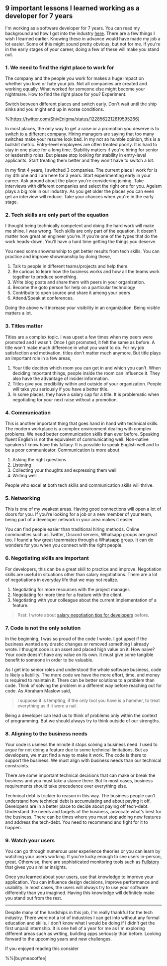 ## 9 important lessons I learned working as a developer for 7 years

I'm working as a software developer for 7 years. You can read my background and how I got into the industry [here](https://vikky.dev/college-degree).  There are a few things I wish I learned earlier. Knowing these in advance would have made my job a lot easier. Some of this might sound pretty obvious, but not for me. If you're in the early stages of your career, doing a few of these will make you stand out.

### 1. We need to find the right place to work for

The company and the people you work for makes a huge impact on whether you love or hate your job. Not all companies are created and working equally. What worked for someone else might become your nightmare. How to find the right place for you? Experiment.

Switch between different places and switch early. Don't wait until the ship sinks and you might end up in worse conditions.

%[https://twitter.com/ShivEnigma/status/1228562212819595266]

In most places, the only way to get a raise or a promotion you deserve is to [switch to a different company](https://vikky.dev/job-hopping-or-why-people-arent-sticking-with-one-job-in-a-company). Hiring managers are saying that too many switches make your resume look bad. In my not so humble opinion, this is a bullshit metric. Entry-level employees are often treated poorly. It is hard to stay in one place for a long time. Stability matters if you're hiring for senior or leadership roles. But please stop looking for stability in entry-level applicants. Start treating them better and they won't have to switch a lot.

In my first 4 years, I switched 3 companies. The current place I work for is my 4th one and I am here for 3 years. Start experimenting early in your career. Ask around about the place you're considering joining. Take interviews with different companies and select the right one for you. Ageism plays a big role in our industry. As you get older the places you can even get an interview will reduce. Take your chances when you're in the early stage.

### 2. Tech skills are only part of the equation

I thought being technically competent and doing the hard work will make me shine. I was wrong. Tech skills are only part of the equation. It doesn't matter how great an engineer you're. If you're one of the types that do the work heads-down, You'll have a hard time getting the things you deserve.

You need some showmanship to get better results from tech skills. You can practice and improve showmanship by doing these,

1. Talk to people in different teams/projects and help them.
2. Be curious to learn how the business works and how all the teams work together to produce something.
3. Write blog posts and share them with peers in your organization.
4. Become the goto person for help on a particular technology
5. Contribute to open source and share it among your peers
6. Attend/Speak at conferences.

Doing the above will increase your visibility in an organization. Being visible matters a lot.

### 3. Titles matter

Titles are a complex topic. I was upset a few times when my peers were promoted and I wasn't. Once I got promoted, it felt the same as before. A title won't make much difference in what you want to do. For my job satisfaction and motivation, titles don't matter much anymore. But title plays an important role in a few areas,

1. Your title decides which room you can get in and which you can't. When deciding important things, people inside the room can influence it. They also have the advantage of insider information.
2. Titles give you credibility within and outside of your organization. People will take you seriously if you have a better title.
3. In some places, they have a salary cap for a title. It is problematic when negotiating for your next raise without a promotion.

### 4. Communication

This is another important thing that goes hand in hand with technical skills. The modern workplace is a complex environment dealing with complex problems. We need better communication skills than ever before. Speaking fluent English is not the equivalent of communicating well. Non-native speakers I know have this fallacy. It is possible to speak English well and to be a poor communicator. Communication is more about

1. Asking the right questions
2. Listening
3. Collecting your thoughts and expressing them well
4. Writing well

People who excel at both tech skills and communication skills will thrive.

### 5. Networking

This is one of my weakest areas. Having good connections will open a lot of doors for you. If you're looking for a job or a new member of your team, being part of a developer network in your area makes it easier.

You can find people easier than traditional hiring methods. Online communities such as Twitter, Discord servers, Whatsapp groups are great too. I found a few great teammates through a Whatsapp group. It can do wonders for you when you connect with the right people. 

### 6. Negotiating skills are important

For developers, this can be a great skill to practice and improve. Negotiation skills are useful in situations other than salary negotiations. There are a lot of negotiations in everyday life that we may not realize.
1. Negotiating for more resources with the project manager.
2. Negotiating for more time for a feature with the client.
3. Negotiating with your colleague about the current implementation of a feature.


> Psst: I wrote about  [salary negotiation tips for developers](https://vikky.dev/salary-negotiation-tips-for-developers)  before.

### 7. Code is not the only solution

In the beginning, I was so proud of the code I wrote. I got upset if the business wanted any drastic changes or removed something I already wrote. I thought code is an asset and placed high value on it. How naive? Your code doesn't have any value on its own. It must give some tangible benefit to someone in order to be valuable.

As I get into senior roles and understood the whole software business, code is likely a liability. The more code we have the more effort, time, and money is required to maintain it. There can be better solutions to a problem than code. Think of solving the problem in a different way before reaching out for code. As Abraham Maslow said,

> I suppose it is tempting, if the only tool you have is a hammer, to treat everything as if it were a nail.

Being a developer can lead us to think of problems only within the context of programming. But we should always try to think outside of our strengths.

### 8. Aligning to the business needs

Your code is useless the minute it stops solving a business need. I used to argue for not doing a feature due to some technical limitations. But as developers, we must find a way to make it work. The code is there to support the business. We must align with business needs than our technical constraints.

There are some important technical decisions that can make or break the business and you must take a stance there. But In most cases, business requirements should take precedence over everything else.

Technical debt is trickier to reason in this way. The business people can't understand how technical debt is accumulating and about paying it off. Developers are in a better place to decide about paying off tech-debt. Understand the needs and targets of the business, advocate what's best for the business. There can be times where you must stop adding new features and address the tech-debt. You need to recommend and fight for it to happen.

### 9. Watch your users
You can go through numerous user experience theories or you can learn by watching your users working. If you're lucky enough to see users in-person, great. Otherwise, there are sophisticated monitoring tools such as  [Fullstory](https://www.fullstory.com/)  that gives you similar insights.

Once you learned about your users, use that knowledge to improve your application. You can influence design decisions, Improve performance and usability. In most cases, the users will always try to use your software differently than you imagined. Having this knowledge will definitely make you stand out from the rest. 
___
Despite many of the hardships in this job, I'm really thankful for the tech industry. There were not a lot of industries I can get into without any formal education and skills. I don't know what I would be doing if I didn't get the first unpaid internship. It is one hell of a year for me as I'm exploring different areas such as writing, building apps seriously than before. Looking forward to the upcoming years and new challenges.

If you enjoyed reading this consider

%%[buymeacoffee]